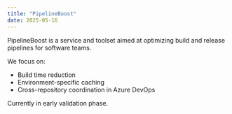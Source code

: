 ```yaml
---
title: "PipelineBoost"
date: 2025-05-16
---
```


PipelineBoost is a service and toolset aimed at optimizing build and release pipelines for software teams.

We focus on:
- Build time reduction
- Environment-specific caching
- Cross-repository coordination in Azure DevOps

Currently in early validation phase.
